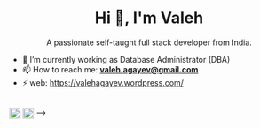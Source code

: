  



<h1 align="center">Hi 👋, I'm Valeh</h1>
<p align="center">A passionate self-taught full stack developer from India.</p>
<!--<p align="center">
  <img src="https://github-readme-quotes.herokuapp.com/quote?theme=dark&animation=grow_out_in" alt="my-personal-project"/>
</p>-->

- 🔭 I’m currently working as Database Administrator (DBA)
- 📫 How to reach me: **valeh.agayev@gmail.com**
- ⚡  web: https://valehagayev.wordpress.com/

<!--
**Languages and Tools:**  
<code><img height="20" src="https://upload.wikimedia.org/wikipedia/commons/2/29/Postgresql_elephant.svg"></code> -->

<br />
<a href="https://twitter.com/valeh_agayev" target="blank"><img align="center" src="https://cdn.jsdelivr.net/npm/simple-icons@3.0.1/icons/twitter.svg" alt="valeh_agayev" height="20" width="20" /></a>
<a href="https://linkedin.com/in/valehagayev" target="blank"><img align="center" src="https://cdn.jsdelivr.net/npm/simple-icons@3.0.1/icons/linkedin.svg" alt="valehagayev" height="20" width="20" /></a>
-->
